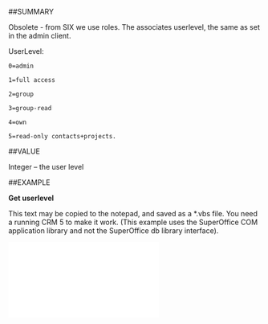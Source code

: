 
##SUMMARY


Obsolete - from SIX we use <see cref="SuperOffice.COM.SuperOfficeDB.IAssociate.Role">roles</see>. The associates userlevel, the same as set in the admin client. 

UserLevel: 

    0=admin 

    1=full access 

    2=group 

    3=group-read 

    4=own 

    5=read-only contacts+projects. 



##VALUE

Integer – the user level


##EXAMPLE

**Get userlevel**

This text may be copied to the notepad, and saved as a *.vbs file. You need a running CRM 5 to make it work. (This example uses the SuperOffice COM application library and not the SuperOffice db library interface).

![](..\..\Examples\vbs\SOAssociate.UserLevel.vbs.txt)


